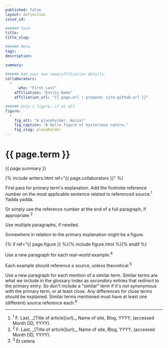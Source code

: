 ```yaml
---
published: false
layout: definition
issue_id:

###### Term
title:
title_slug:

###### Meta
tags: 
description: 

summary:

###### Add your own name/affiliation details.
collaborators:
  - 
	  who: "First Last"
    affiliation: "Entity Name"
    affiliation_url: "{{ page.url | prepend: site.github.url }}" 

###### Only 1 figure, if at all.
figure: 
  - 
    fig_alt: "A placeholder. Huzza!"
    fig_caption: "A belle figure of mysterious nature."
    fig_slug: placeholder
---
```


<h1 class="term-title">{{ page.term }}</h1>

<p class="summary">{{ page.summary }}</p>

<section class="contributors">
	{% include writers.html ref="{{ page.collaborators }}" %}
</section>

<!-- PRIMARY PARAGRAPH(S) OF DEFINITION -->

First para for primary term's explanation. Add the footnote reference number 
on the most applicable sentence related to referenced source.<sup class="ref">1</sup> Yadda yadda.

Or simply use the reference number at the end of a full paragraph, if appropriate.<sup class="ref">2</sup>

Use multiple paragraphs, if needed. 

Somewhere in relation to the primary explanation might be a figure.

<!-- FIGURE – You can move this line to position among paras, but never delete it! -->
{% if ref="{{ page.figure }} %}{% include figure.html %}{% endif %}

<!-- EXAMPLE(S) -->

Use a new paragraph for each real-world example.<sup class="ref">4</sup> 

Each example should reference a source, unless theoretical.<sup class="ref">5</sup>

<!-- SIMILAR TERMS EXPLAINED, IF ANY -->

Use a new paragraph for each mention of a similar term. Similar terms are what we include in the glossary index as _secondary_ entries that redirect to the primary entry. So don't include a "similar" term if it's not synonymous with the primary term, or at least close. Any differences for close terms should be explained. Similar terms mentioned must have at least one (different) source reference each.<sup class="ref">6</sup>

<!-- FOOTNOTES REFERENCES -->
<hr class="footnotes">

<ol class="references nomark">
	<li><sup>1</sup>
		F. Last, _[Title of article](url)_, Name of site, Blog, YYYY, (accessed Month DD, YYYY).
	</li>
	<li><sup>2</sup>
		F. Last, _[Title of article](url)_, Name of site, Blog, YYYY, (accessed Month DD, YYYY).
	</li>
	<li><sup>3</sup>
		Et cetera
	</li>
</ol>
